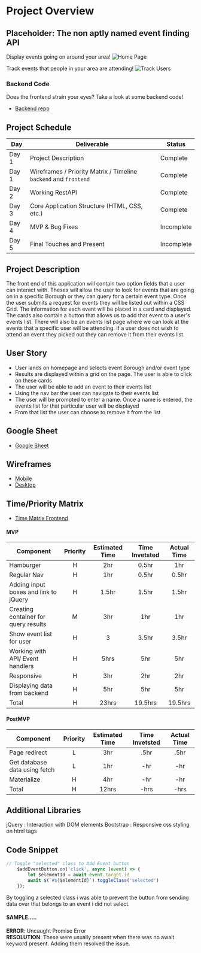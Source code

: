 # Project Overview
## Placeholder: The non aptly named event finding API

Display events going on around your area!
![Home Page](https://res.cloudinary.com/jcloud3zf/image/upload/v1596744866/project2-api/p2-api-homepage_ltthgk.png)

Track events that people in your area are attending!
![Track Users](https://res.cloudinary.com/jcloud3zf/image/upload/v1596744874/project2-api/p2-api-userfavorites_fj53ud.png)

### Backend Code

Does the frontend strain your eyes? Take a look at some backend code!
- [Backend repo](https://github.com/J-Morocho/project2-backend)
## Project Schedule

|  Day | Deliverable | Status
|---|---| ---|
|Day 1| Project Description | Complete
|Day 1| Wireframes / Priority Matrix / Timeline `backend` and `frontend`| Complete
|Day 2| Working RestAPI | Complete
|Day 3| Core Application Structure (HTML, CSS, etc.) | Complete
|Day 4| MVP & Bug Fixes | Incomplete
|Day 5| Final Touches and Present | Incomplete

## Project Description

The front end of this application will contain two option fields that a user can interact with. Theses will allow the user to look for events that are going on in a specific Borough or they can query for a certain event type. Once the user submits a request for events they will be listed out within a CSS Grid. The information for each event will be placed in a card and displayed. The cards also contain a button that allows us to add that event to a user's events list. There will also be an events list page where we can look at the events that a specific user will be attending. If a user does not wish to attend an event they picked out they can remove it from their events list.


## User Story

- User lands on homepage and selects event Borough and/or event type
- Results are displayed within a grid on the page. The user is able to click on these cards
- The user will be able to add an event to their events list
- Using the nav bar the user can navigate to their events list
- The user will be prompted to enter a name. Once a name is entered, the events list for that particular user will be displayed
- From that list the user can choose to remove it from the list


## Google Sheet

- [Google Sheet](https://docs.google.com/spreadsheets/d/1DRhpnHYU-LVnRYKSALXm_xbMCZ3FsTs6Zl-VJ1MU49E/edit#gid=0)

## Wireframes
 
- [Mobile](https://res.cloudinary.com/jcloud3zf/image/upload/v1596216790/project2-api/p2-mobile_ih9xem.png)
- [Desktop](https://res.cloudinary.com/jcloud3zf/image/upload/v1596221033/project2-api/p2-desktop_vwoklx.png)


## Time/Priority Matrix 

- [Time Matrix Frontend](https://res.cloudinary.com/jcloud3zf/image/upload/v1596281780/project2-api/P2-frontend_adpkvs.png)


#### MVP
| Component | Priority | Estimated Time | Time Invetsted | Actual Time |
| --- | :---: |  :---: | :---: | :---: |
| Hamburger | H | 2hr | 0.5hr | 1hr|
| Regular Nav | H | 1hr | 0.5hr | 0.5hr|
| Adding input boxes and link to jQuery | H | 1.5hr| 1.5hr | 1.5hr |
| Creating container for query results| M | 3hr | 1hr | 1hr|
| Show event list for user | H | 3 | 3.5hr| 3.5hr| 
| Working with API/ Event handlers | H | 5hrs| 5hr | 5hr |
| Responsive | H | 3hr | 2hr | 2hr|
| Displaying data from backend| H | 5hr | 5hr | 5hr|
| Total | H | 23hrs| 19.5hrs | 19.5hrs |

#### PostMVP
| Component | Priority | Estimated Time | Time Invetsted | Actual Time |
| --- | :---: |  :---: | :---: | :---: |
| Page redirect | L | 3hr | .5hr | .5hr|
| Get database data using fetch | L | 1hr | -hr | -hr|
| Materialize | H | 4hr | -hr | -hr|
| Total | H | 12hrs| -hrs | -hrs |

## Additional Libraries  
jQuery : Interaction with DOM elements
Bootstrap : Responsive css styling on html tags

## Code Snippet

```js
// Toggle "selected" class to Add Event button
    $addEventButton.on('click', async (event) => {
        let $elementId = await event.target.id
        await $(`#${$elementId}`).toggleClass('selected')
    });
```
By toggling a selected class i was able to prevent the button from sending data over that belongs to an event i did not select.

#### SAMPLE.....
**ERROR**: Uncaught Promise Error                              
**RESOLUTION**: These were usually present when there was no await keyword present. Adding them resolved the issue.
